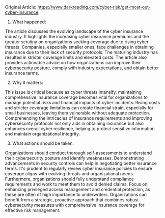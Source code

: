 Original Article: https://www.darkreading.com/cyber-risk/get-most-out-cyber-insurance

1) What happened:

The article discusses the evolving landscape of the cyber insurance industry. It highlights the increasing cyber insurance premiums and the greater scrutiny on organizations seeking coverage due to rising cyber threats. Companies, especially smaller ones, face challenges in obtaining insurance due to their lack of security protocols. The maturing industry has resulted in stricter coverage limits and elevated costs. The article also provides actionable advice on how organizations can improve their cybersecurity posture, comply with industry expectations, and obtain better insurance terms.

2) Why it matters:

This issue is critical because as cyber threats intensify, maintaining comprehensive insurance coverage becomes vital for organizations to manage potential risks and financial impacts of cyber incidents. Rising costs and stricter coverage limitations can create financial strain, especially for small businesses, leaving them vulnerable without adequate protection. Comprehending the intricacies of insurance requirements and improving cybersecurity protocols not only aids in obtaining insurance but also enhances overall cyber resilience, helping to protect sensitive information and maintain organizational integrity.

3) What actions should be taken:

Organizations should conduct thorough self-assessments to understand their cybersecurity posture and identify weaknesses. Demonstrating advancements in security controls can help in negotiating better insurance terms. It's prudent to regularly review cyber insurance policies to ensure coverage aligns with evolving threats and organizational needs. Furthermore, organizations should fully understand compliance requirements and work to meet them to avoid denied claims. Focus on enhancing privileged access management and credential protection, as these are often of high importance to underwriters. Organizations can benefit from a strategic, proactive approach that combines robust cybersecurity measures with comprehensive insurance coverage for effective risk management.